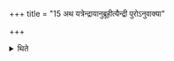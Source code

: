 +++
title = "15 अथ यत्रेन्द्रायानुब्रूहीत्यैन्द्री पुरोऽनुवाक्या"

+++

<details><summary>थिते</summary>

अथ यत्रेन्द्रायानुब्रूहीत्यैन्द्री पुरोऽनुवाक्या । मरुतो यजेति मारुती याज्या । मरुद्भ्योऽनुब्रूहीति मारुती पुरोऽनुवाक्या । इन्द्रं यजेत्यैन्द्री याज्या १५
</details>
